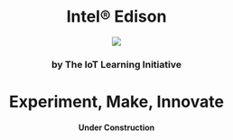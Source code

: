 <h1><center>Intel® Edison</center></h1>

<center><img src="http://www.ti.com/lsds/media/images/wireless_connectivity/50BillionThings.png"></center>

<h3><center>by The IoT Learning Initiative</center></h3>

<h1><center><b>Experiment, Make, Innovate</b></center></h1>

<h4><center><b>Under Construction</b></center></h4>

